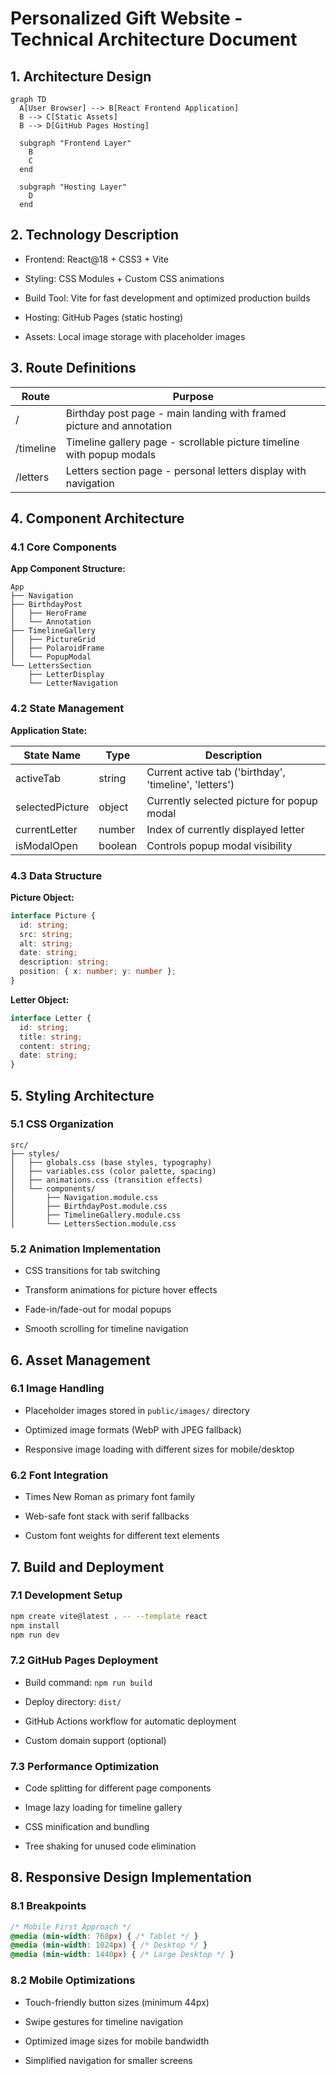 # Personalized Gift Website - Technical Architecture Document

## 1. Architecture Design

```mermaid
graph TD
  A[User Browser] --> B[React Frontend Application]
  B --> C[Static Assets]
  B --> D[GitHub Pages Hosting]

  subgraph "Frontend Layer"
    B
    C
  end

  subgraph "Hosting Layer"
    D
  end
```

## 2. Technology Description

* Frontend: React\@18 + CSS3 + Vite

* Styling: CSS Modules + Custom CSS animations

* Build Tool: Vite for fast development and optimized production builds

* Hosting: GitHub Pages (static hosting)

* Assets: Local image storage with placeholder images

## 3. Route Definitions

| Route     | Purpose                                                               |
| --------- | --------------------------------------------------------------------- |
| /         | Birthday post page - main landing with framed picture and annotation  |
| /timeline | Timeline gallery page - scrollable picture timeline with popup modals |
| /letters  | Letters section page - personal letters display with navigation       |

## 4. Component Architecture

### 4.1 Core Components

**App Component Structure:**

```
App
├── Navigation
├── BirthdayPost
│   ├── HeroFrame
│   └── Annotation
├── TimelineGallery
│   ├── PictureGrid
│   ├── PolaroidFrame
│   └── PopupModal
└── LettersSection
    ├── LetterDisplay
    └── LetterNavigation
```

### 4.2 State Management

**Application State:**

| State Name      | Type    | Description                                            |
| --------------- | ------- | ------------------------------------------------------ |
| activeTab       | string  | Current active tab ('birthday', 'timeline', 'letters') |
| selectedPicture | object  | Currently selected picture for popup modal             |
| currentLetter   | number  | Index of currently displayed letter                    |
| isModalOpen     | boolean | Controls popup modal visibility                        |

### 4.3 Data Structure

**Picture Object:**

```typescript
interface Picture {
  id: string;
  src: string;
  alt: string;
  date: string;
  description: string;
  position: { x: number; y: number };
}
```

**Letter Object:**

```typescript
interface Letter {
  id: string;
  title: string;
  content: string;
  date: string;
}
```

## 5. Styling Architecture

### 5.1 CSS Organization

```
src/
├── styles/
│   ├── globals.css (base styles, typography)
│   ├── variables.css (color palette, spacing)
│   ├── animations.css (transition effects)
│   └── components/
│       ├── Navigation.module.css
│       ├── BirthdayPost.module.css
│       ├── TimelineGallery.module.css
│       └── LettersSection.module.css
```

### 5.2 Animation Implementation

* CSS transitions for tab switching

* Transform animations for picture hover effects

* Fade-in/fade-out for modal popups

* Smooth scrolling for timeline navigation

## 6. Asset Management

### 6.1 Image Handling

* Placeholder images stored in `public/images/` directory

* Optimized image formats (WebP with JPEG fallback)

* Responsive image loading with different sizes for mobile/desktop

### 6.2 Font Integration

* Times New Roman as primary font family

* Web-safe font stack with serif fallbacks

* Custom font weights for different text elements

## 7. Build and Deployment

### 7.1 Development Setup

```bash
npm create vite@latest . -- --template react
npm install
npm run dev
```

### 7.2 GitHub Pages Deployment

* Build command: `npm run build`

* Deploy directory: `dist/`

* GitHub Actions workflow for automatic deployment

* Custom domain support (optional)

### 7.3 Performance Optimization

* Code splitting for different page components

* Image lazy loading for timeline gallery

* CSS minification and bundling

* Tree shaking for unused code elimination

## 8. Responsive Design Implementation

### 8.1 Breakpoints

```css
/* Mobile First Approach */
@media (min-width: 768px) { /* Tablet */ }
@media (min-width: 1024px) { /* Desktop */ }
@media (min-width: 1440px) { /* Large Desktop */ }
```

### 8.2 Mobile Optimizations

* Touch-friendly button sizes (minimum 44px)

* Swipe gestures for timeline navigation

* Optimized image sizes for mobile bandwidth

* Simplified navigation for smaller screens

